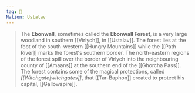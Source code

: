 ```yaml
---
tag: 🌲
Nation: Ustalav
---
```

> The **Ebonwall**, sometimes called the **Ebonwall Forest**, is a very large woodland in southern [[Virlych]], in [[Ustalav]]. The forest lies at the foot of the south-western [[Hungry Mountains]] while the [[Path River]] marks the forest's southern border. The north-eastern regions of the forest spill over the border of Virlych into the neighbouring county of [[Amaans]] at the southern end of the [[Ghorcha Pass]]. The forest contains some of the magical protections, called *[[Witchgate|witchgates]]*, that [[Tar-Baphon]] created to protect his capital, [[Gallowspire]].








